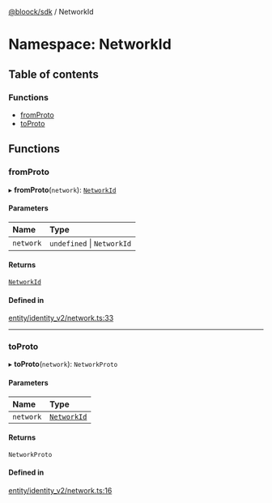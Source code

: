 [@bloock/sdk](../index.md) / NetworkId

# Namespace: NetworkId

## Table of contents

### Functions

- [fromProto](NetworkId.md#fromproto)
- [toProto](NetworkId.md#toproto)

## Functions

### fromProto

▸ **fromProto**(`network`): [`NetworkId`](../enums/NetworkId-1.md)

#### Parameters

| Name | Type |
| :------ | :------ |
| `network` | `undefined` \| `NetworkId` |

#### Returns

[`NetworkId`](../enums/NetworkId-1.md)

#### Defined in

[entity/identity_v2/network.ts:33](https://github.com/bloock/bloock-sdk/blob/edef30d6/languages/js/src/entity/identity_v2/network.ts#L33)

___

### toProto

▸ **toProto**(`network`): `NetworkProto`

#### Parameters

| Name | Type |
| :------ | :------ |
| `network` | [`NetworkId`](../enums/NetworkId-1.md) |

#### Returns

`NetworkProto`

#### Defined in

[entity/identity_v2/network.ts:16](https://github.com/bloock/bloock-sdk/blob/edef30d6/languages/js/src/entity/identity_v2/network.ts#L16)
